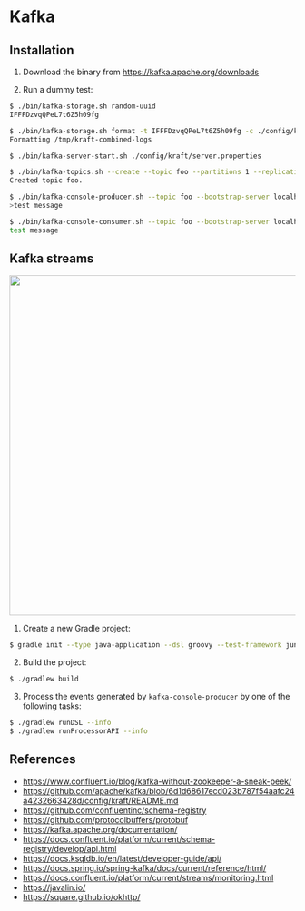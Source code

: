# Kafka

## Installation

1. Download the binary from https://kafka.apache.org/downloads

2. Run a dummy test:

```bash
$ ./bin/kafka-storage.sh random-uuid
IFFFDzvqQPeL7t6Z5h09fg

$ ./bin/kafka-storage.sh format -t IFFFDzvqQPeL7t6Z5h09fg -c ./config/kraft/server.properties
Formatting /tmp/kraft-combined-logs

$ ./bin/kafka-server-start.sh ./config/kraft/server.properties

$ ./bin/kafka-topics.sh --create --topic foo --partitions 1 --replication-factor 1 --bootstrap-server localhost:9092
Created topic foo.

$ ./bin/kafka-console-producer.sh --topic foo --bootstrap-server localhost:9092
>test message

$ ./bin/kafka-console-consumer.sh --topic foo --bootstrap-server localhost:9092 --from-beginning
test message
````

## Kafka streams

<p float="left">
    <img src="pix/kafka_streams.png" width="600" />
</p>

1. Create a new Gradle project:

```bash
$ gradle init --type java-application --dsl groovy --test-framework junit --project-name kafka_streams_demo --package com.example
```

2. Build the project:

```bash
$ ./gradlew build
```

3. Process the events generated by `kafka-console-producer` by one of the following tasks:

```bash
$ ./gradlew runDSL --info
$ ./gradlew runProcessorAPI --info
```

## References

* https://www.confluent.io/blog/kafka-without-zookeeper-a-sneak-peek/
* https://github.com/apache/kafka/blob/6d1d68617ecd023b787f54aafc24a4232663428d/config/kraft/README.md
* https://github.com/confluentinc/schema-registry
* https://github.com/protocolbuffers/protobuf
* https://kafka.apache.org/documentation/
* https://docs.confluent.io/platform/current/schema-registry/develop/api.html
* https://docs.ksqldb.io/en/latest/developer-guide/api/
* https://docs.spring.io/spring-kafka/docs/current/reference/html/
* https://docs.confluent.io/platform/current/streams/monitoring.html
* https://javalin.io/
* https://square.github.io/okhttp/
